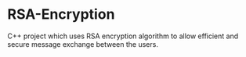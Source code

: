 # RSA-Encryption
C++ project which uses RSA encryption algorithm to allow efficient and secure message exchange between the users.
